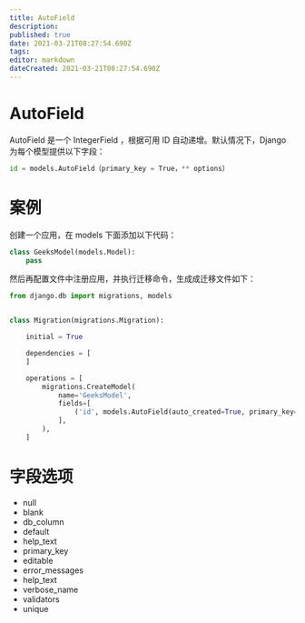 ```yaml
---
title: AutoField
description: 
published: true
date: 2021-03-21T08:27:54.690Z
tags: 
editor: markdown
dateCreated: 2021-03-21T08:27:54.690Z
---
```


# AutoField

AutoField 是一个 IntegerField ，根据可用 ID 自动递增。默认情况下，Django 为每个模型提供以下字段：

```python
id = models.AutoField（primary_key = True，** options）
```

# 案例

创建一个应用，在 models 下面添加以下代码：

```python
class GeeksModel(models.Model):
    pass
```

然后再配置文件中注册应用，并执行迁移命令，生成成迁移文件如下：

```python
from django.db import migrations, models


class Migration(migrations.Migration):

    initial = True

    dependencies = [
    ]

    operations = [
        migrations.CreateModel(
            name='GeeksModel',
            fields=[
                ('id', models.AutoField(auto_created=True, primary_key=True, serialize=False, verbose_name='ID')),
            ],
        ),
    ]
```

# 字段选项

- null
- blank
- db_column
- default
- help_text
- primary_key
- editable
- error_messages
- help_text
- verbose_name
- validators
- unique










